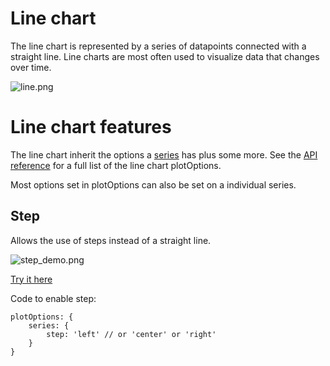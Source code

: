 Line chart
==========

The line chart is represented by a series of datapoints connected with a straight line. Line charts are most often used to visualize data that changes over time.

![line.png](line.png)

Line chart features
===================

The line chart inherit the options a [series](docs/chart-concepts/series) has plus some more. See the [API reference](https://api.highcharts.com/highcharts/plotOptions.line) for a full list of the line chart plotOptions.

Most options set in plotOptions can also be set on a individual series.

Step
----

Allows the use of steps instead of a straight line.

![step_demo.png](step_demo.png)

[Try it here](http://jsfiddle.net/gh/get/jquery/1.7.1/highslide-software/highcharts.com/tree/master/samples/highcharts/plotoptions/line-step/)

Code to enable step:

    
    plotOptions: {
        series: {
            step: 'left' // or 'center' or 'right'
        }
    }